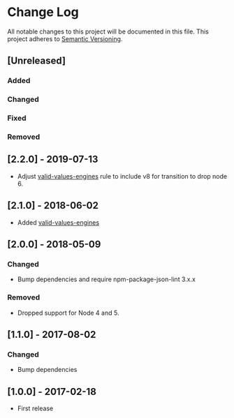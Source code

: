 # Change Log
All notable changes to this project will be documented in this file.
This project adheres to [Semantic Versioning](http://semver.org/).

## [Unreleased]
### Added

### Changed

### Fixed

### Removed

## [2.2.0] - 2019-07-13
- Adjust [valid-values-engines](https://github.com/tclindner/npm-package-json-lint/wiki/valid-values-engines) rule to include v8 for transition to drop node 6.

## [2.1.0] - 2018-06-02
- Added [valid-values-engines](https://github.com/tclindner/npm-package-json-lint/wiki/valid-values-engines)

## [2.0.0] - 2018-05-09
### Changed
- Bump dependencies and require npm-package-json-lint 3.x.x

### Removed
- Dropped support for Node 4 and 5.

## [1.1.0] - 2017-08-02
### Changed
- Bump dependencies

## [1.0.0] - 2017-02-18
- First release
